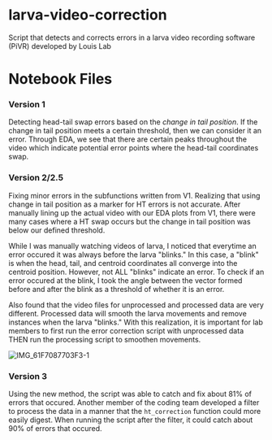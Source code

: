 # larva-video-correction
Script that detects and corrects errors in a larva video recording software (PiVR) developed by Louis Lab

# Notebook Files
### Version 1
Detecting head-tail swap errors based on the *change in tail position*. If the change in tail position meets a certain threshold, 
then we can consider it an error. Through EDA, we see that there are certain peaks throughout the video which indicate potential 
error points where the head-tail coordinates swap.

### Version 2/2.5
Fixing minor errors in the subfunctions written from V1. Realizing that using change in tail position as a marker for HT errors 
is not accurate. After manually lining up the actual video with our EDA plots from V1, there were many cases where a HT swap occurs 
but the change in tail position was below our defined threshold.

While I was manually watching videos of larva, I noticed that everytime an error occured it was always before the larva "blinks." 
In this case, a "blink" is when the head, tail, and centroid coordinates all converge into the centroid position. However, not ALL 
"blinks" indicate an error. To check if an error occured at the blink, I took the angle between the vector formed before and after 
the blink as a threshold of whether it is an error. 

Also found that the video files for unprocessed and processed data are very different. Processed data will smooth the larva movements 
and remove instances when the larva "blinks." With this realization, it is important for lab members to first run the error correction 
script with unprocessed data THEN run the processing script to smoothen movements. 

![IMG_61F7087703F3-1](https://user-images.githubusercontent.com/89556961/211171830-7f8bd346-f1a5-433c-b6d2-fe680aaf5ae5.jpeg)

### Version 3
Using the new method, the script was able to catch and fix about 81% of errors that occured. Another member of the coding team developed 
a filter to process the data in a manner that the `ht_correction` function could more easily digest. When running the script after the filter, 
it could catch about 90% of errors that occured.
